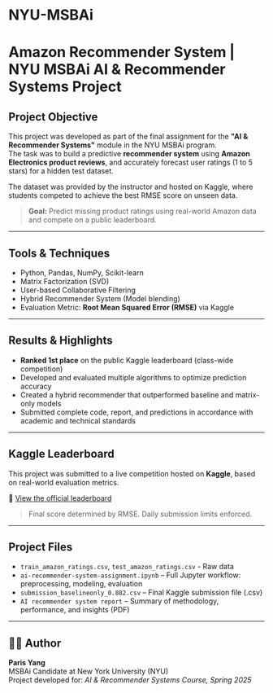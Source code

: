 # NYU-MSBAi

# Amazon Recommender System | NYU MSBAi AI & Recommender Systems Project

## Project Objective
This project was developed as part of the final assignment for the **"AI & Recommender Systems"** module in the NYU MSBAi program.  
The task was to build a predictive **recommender system** using **Amazon Electronics product reviews**, and accurately forecast user ratings (1 to 5 stars) for a hidden test dataset.

The dataset was provided by the instructor and hosted on Kaggle, where students competed to achieve the best RMSE score on unseen data.

> **Goal:** Predict missing product ratings using real-world Amazon data and compete on a public leaderboard.

---

## Tools & Techniques
- Python, Pandas, NumPy, Scikit-learn
- Matrix Factorization (SVD)
- User-based Collaborative Filtering
- Hybrid Recommender System (Model blending)
- Evaluation Metric: **Root Mean Squared Error (RMSE)** via Kaggle

---

## Results & Highlights
- **Ranked 1st place** on the public Kaggle leaderboard (class-wide competition)
- Developed and evaluated multiple algorithms to optimize prediction accuracy
- Created a hybrid recommender that outperformed baseline and matrix-only models
- Submitted complete code, report, and predictions in accordance with academic and technical standards

---

## Kaggle Leaderboard
This project was submitted to a live competition hosted on **Kaggle**, based on real-world evaluation metrics.

🔗 [View the official leaderboard](https://www.kaggle.com/competitions/2025-msb-ai-ai-recommender-systems/leaderboard)

> Final score determined by RMSE. Daily submission limits enforced.

---

## Project Files
- `train_amazon_ratings.csv`, `test_amazon_ratings.csv` - Raw data
- `ai-recommender-system-assignment.ipynb` – Full Jupyter workflow: preprocessing, modeling, evaluation
- `submission_baselineonly_0.882.csv` – Final Kaggle submission file (.csv)
- `AI recommender system report` – Summary of methodology, performance, and insights (PDF)

---

## 👩‍💻 Author
**Paris Yang**  
MSBAi Candidate at New York University (NYU)  
Project developed for: _AI & Recommender Systems Course, Spring 2025_
